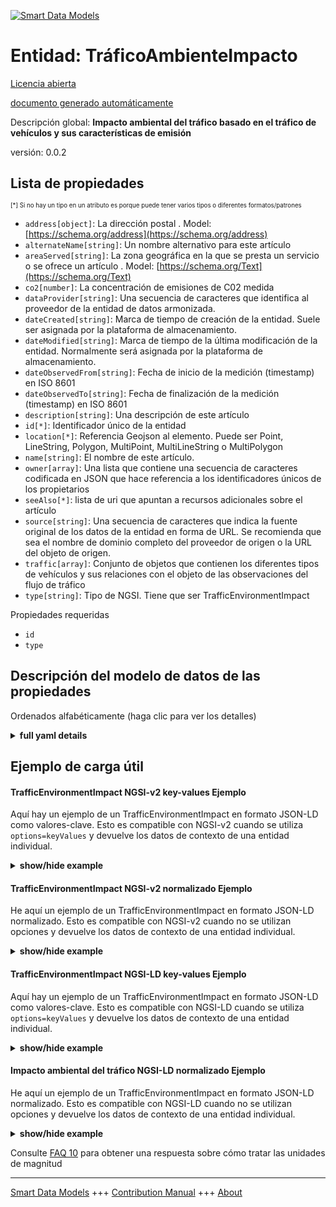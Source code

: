 <!-- 10-Header -->
  
[![Smart Data Models](https://smartdatamodels.org/wp-content/uploads/2022/01/SmartDataModels_logo.png "Logo")](https://smartdatamodels.org)  

Entidad: TráficoAmbienteImpacto  
===============================
<!-- /10-Header -->
  
<!-- 15-License -->
  

[Licencia abierta](https://github.com/smart-data-models//dataModel.Environment/blob/master/TrafficEnvironmentImpact/LICENSE.md)  

[documento generado automáticamente](https://docs.google.com/presentation/d/e/2PACX-1vTs-Ng5dIAwkg91oTTUdt8ua7woBXhPnwavZ0FxgR8BsAI_Ek3C5q97Nd94HS8KhP-r_quD4H0fgyt3/pub?start=false&loop=false&delayms=3000#slide=id.gb715ace035_0_60)  
<!-- /15-License -->
  
<!-- 20-Description -->
  

Descripción global: **Impacto ambiental del tráfico basado en el tráfico de vehículos y sus características de emisión**  

versión: 0.0.2  
<!-- /20-Description -->
  
<!-- 30-PropertiesList -->
  


## Lista de propiedades  


<sup><sub>[*] Si no hay un tipo en un atributo es porque puede tener varios tipos o diferentes formatos/patrones</sub></sup>  
- `address[object]`: La dirección postal  . Model: [https://schema.org/address](https://schema.org/address)
- `alternateName[string]`: Un nombre alternativo para este artículo  
- `areaServed[string]`: La zona geográfica en la que se presta un servicio o se ofrece un artículo  . Model: [https://schema.org/Text](https://schema.org/Text)
- `co2[number]`: La concentración de emisiones de C02 medida  
- `dataProvider[string]`: Una secuencia de caracteres que identifica al proveedor de la entidad de datos armonizada.  
- `dateCreated[string]`: Marca de tiempo de creación de la entidad. Suele ser asignada por la plataforma de almacenamiento.  
- `dateModified[string]`: Marca de tiempo de la última modificación de la entidad. Normalmente será asignada por la plataforma de almacenamiento.  
- `dateObservedFrom[string]`: Fecha de inicio de la medición (timestamp) en ISO 8601  
- `dateObservedTo[string]`: Fecha de finalización de la medición (timestamp) en ISO 8601  
- `description[string]`: Una descripción de este artículo  
- `id[*]`: Identificador único de la entidad  
- `location[*]`: Referencia Geojson al elemento. Puede ser Point, LineString, Polygon, MultiPoint, MultiLineString o MultiPolygon  
- `name[string]`: El nombre de este artículo.  
- `owner[array]`: Una lista que contiene una secuencia de caracteres codificada en JSON que hace referencia a los identificadores únicos de los propietarios  
- `seeAlso[*]`: lista de uri que apuntan a recursos adicionales sobre el artículo  
- `source[string]`: Una secuencia de caracteres que indica la fuente original de los datos de la entidad en forma de URL. Se recomienda que sea el nombre de dominio completo del proveedor de origen o la URL del objeto de origen.  
- `traffic[array]`: Conjunto de objetos que contienen los diferentes tipos de vehículos y sus relaciones con el objeto de las observaciones del flujo de tráfico  
- `type[string]`: Tipo de NGSI. Tiene que ser TrafficEnvironmentImpact  
<!-- /30-PropertiesList -->
  
<!-- 35-RequiredProperties -->
  

Propiedades requeridas  
- `id`  
- `type`  
<!-- /35-RequiredProperties -->
  
<!-- 40-RequiredProperties -->
  
<!-- /40-RequiredProperties -->
  
<!-- 50-DataModelHeader -->
  

## Descripción del modelo de datos de las propiedades  

Ordenados alfabéticamente (haga clic para ver los detalles)  
<!-- /50-DataModelHeader -->
  
<!-- 60-ModelYaml -->
  
<details><summary><strong>full yaml details</strong></summary>    

```yaml  
TrafficEnvironmentImpact:    
  description: 'Environmental Impact of traffic based on the vehicles traffic and their emission characteristics'    
  properties:    
    address:    
      description: 'The mailing address'    
      properties:    
        addressCountry:    
          description: 'Property. The country. For example, Spain. Model:''https://schema.org/addressCountry'''    
          type: string    
        addressLocality:    
          description: 'Property. The locality in which the street address is, and which is in the region. Model:''https://schema.org/addressLocality'''    
          type: string    
        addressRegion:    
          description: 'Property. The region in which the locality is, and which is in the country. Model:''https://schema.org/addressRegion'''    
          type: string    
        postOfficeBoxNumber:    
          description: 'Property. The post office box number for PO box addresses. For example, 03578. Model:''https://schema.org/postOfficeBoxNumber'''    
          type: string    
        postalCode:    
          description: 'Property. The postal code. For example, 24004. Model:''https://schema.org/https://schema.org/postalCode'''    
          type: string    
        streetAddress:    
          description: 'Property. The street address. Model:''https://schema.org/streetAddress'''    
          type: string    
      type: object    
      x-ngsi:    
        model: https://schema.org/address    
        type: Property    
    alternateName:    
      description: 'An alternative name for this item'    
      type: string    
      x-ngsi:    
        type: Property    
    areaServed:    
      description: 'The geographic area where a service or offered item is provided'    
      type: string    
      x-ngsi:    
        model: https://schema.org/Text    
        type: Property    
    co2:    
      description: 'The measured C02 emission concentration'    
      type: number    
      x-ngsi:    
        type: Property    
        units: mg/L    
    dataProvider:    
      description: 'A sequence of characters identifying the provider of the harmonised data entity.'    
      type: string    
      x-ngsi:    
        type: Property    
    dateCreated:    
      description: 'Entity creation timestamp. This will usually be allocated by the storage platform.'    
      format: date-time    
      type: string    
      x-ngsi:    
        type: Property    
    dateModified:    
      description: 'Timestamp of the last modification of the entity. This will usually be allocated by the storage platform.'    
      format: date-time    
      type: string    
      x-ngsi:    
        type: Property    
    dateObservedFrom:    
      description: 'Date of the start of measurement (timestamp) in ISO 8601'    
      format: date-time    
      type: string    
      x-ngsi:    
        type: Property    
    dateObservedTo:    
      description: 'Date of the end of measurement (timestamp) in ISO 8601'    
      format: date-time    
      type: string    
      x-ngsi:    
        type: Property    
    description:    
      description: 'A description of this item'    
      type: string    
      x-ngsi:    
        type: Property    
    id:    
      anyOf: &trafficenvironmentimpact_-_properties_-_owner_-_items_-_anyof    
        - description: 'Property. Identifier format of any NGSI entity'    
          maxLength: 256    
          minLength: 1    
          pattern: ^[\w\-\.\{\}\$\+\*\[\]`|~^@!,:\\]+$    
          type: string    
        - description: 'Property. Identifier format of any NGSI entity'    
          format: uri    
          type: string    
      description: 'Unique identifier of the entity'    
      x-ngsi:    
        type: Property    
    location:    
      description: 'Geojson reference to the item. It can be Point, LineString, Polygon, MultiPoint, MultiLineString or MultiPolygon'    
      oneOf:    
        - description: 'GeoProperty. Geojson reference to the item. Point'    
          properties:    
            bbox:    
              items:    
                type: number    
              minItems: 4    
              type: array    
            coordinates:    
              items:    
                type: number    
              minItems: 2    
              type: array    
            type:    
              enum:    
                - Point    
              type: string    
          required:    
            - type    
            - coordinates    
          title: 'GeoJSON Point'    
          type: object    
        - description: 'GeoProperty. Geojson reference to the item. LineString'    
          properties:    
            bbox:    
              items:    
                type: number    
              minItems: 4    
              type: array    
            coordinates:    
              items:    
                items:    
                  type: number    
                minItems: 2    
                type: array    
              minItems: 2    
              type: array    
            type:    
              enum:    
                - LineString    
              type: string    
          required:    
            - type    
            - coordinates    
          title: 'GeoJSON LineString'    
          type: object    
        - description: 'GeoProperty. Geojson reference to the item. Polygon'    
          properties:    
            bbox:    
              items:    
                type: number    
              minItems: 4    
              type: array    
            coordinates:    
              items:    
                items:    
                  items:    
                    type: number    
                  minItems: 2    
                  type: array    
                minItems: 4    
                type: array    
              type: array    
            type:    
              enum:    
                - Polygon    
              type: string    
          required:    
            - type    
            - coordinates    
          title: 'GeoJSON Polygon'    
          type: object    
        - description: 'GeoProperty. Geojson reference to the item. MultiPoint'    
          properties:    
            bbox:    
              items:    
                type: number    
              minItems: 4    
              type: array    
            coordinates:    
              items:    
                items:    
                  type: number    
                minItems: 2    
                type: array    
              type: array    
            type:    
              enum:    
                - MultiPoint    
              type: string    
          required:    
            - type    
            - coordinates    
          title: 'GeoJSON MultiPoint'    
          type: object    
        - description: 'GeoProperty. Geojson reference to the item. MultiLineString'    
          properties:    
            bbox:    
              items:    
                type: number    
              minItems: 4    
              type: array    
            coordinates:    
              items:    
                items:    
                  items:    
                    type: number    
                  minItems: 2    
                  type: array    
                minItems: 2    
                type: array    
              type: array    
            type:    
              enum:    
                - MultiLineString    
              type: string    
          required:    
            - type    
            - coordinates    
          title: 'GeoJSON MultiLineString'    
          type: object    
        - description: 'GeoProperty. Geojson reference to the item. MultiLineString'    
          properties:    
            bbox:    
              items:    
                type: number    
              minItems: 4    
              type: array    
            coordinates:    
              items:    
                items:    
                  items:    
                    items:    
                      type: number    
                    minItems: 2    
                    type: array    
                  minItems: 4    
                  type: array    
                type: array    
              type: array    
            type:    
              enum:    
                - MultiPolygon    
              type: string    
          required:    
            - type    
            - coordinates    
          title: 'GeoJSON MultiPolygon'    
          type: object    
      x-ngsi:    
        type: GeoProperty    
    name:    
      description: 'The name of this item.'    
      type: string    
      x-ngsi:    
        type: Property    
    owner:    
      description: 'A List containing a JSON encoded sequence of characters referencing the unique Ids of the owner(s)'    
      items:    
        anyOf: *trafficenvironmentimpact_-_properties_-_owner_-_items_-_anyof    
        description: 'Property. Unique identifier of the entity'    
      type: array    
      x-ngsi:    
        type: Property    
    seeAlso:    
      description: 'list of uri pointing to additional resources about the item'    
      oneOf:    
        - items:    
            format: uri    
            type: string    
          minItems: 1    
          type: array    
        - format: uri    
          type: string    
      x-ngsi:    
        type: Property    
    source:    
      description: 'A sequence of characters giving the original source of the entity data as a URL. Recommended to be the fully qualified domain name of the source provider, or the URL to the source object.'    
      type: string    
      x-ngsi:    
        type: Property    
    traffic:    
      description: 'Array of objects containing the different types of vehicles and its relations with the object of the traffic flow observations'    
      items:    
        properties:    
          refTrafficFlowObserved:    
            anyOf:    
              - description: 'Property. Identifier format of any NGSI entity'    
                maxLength: 256    
                minLength: 1    
                pattern: ^[\w\-\.\{\}\$\+\*\[\]`|~^@!,:\\]+$    
                type: string    
              - description: 'Property. Identifier format of any NGSI entity'    
                format: uri    
                type: string    
            description: 'Relationship. Unique identifier of the entity TrafficObserved with the averageVehicleSpeed, averageOccupancy and intensity'    
          vehicleClass:    
            description: 'Property. Enumeration of the vehicle classes'    
            type: string    
        type: object    
      type: array    
      x-ngsi:    
        type: Property    
    type:    
      description: 'NGSI type. It has to be TrafficEnvironmentImpact'    
      enum:    
        - TrafficEnvironmentImpact    
      type: string    
      x-ngsi:    
        type: Property    
  required:    
    - id    
    - type    
  type: object    
  x-derived-from: ""    
  x-disclaimer: 'Redistribution and use in source and binary forms, with or without modification, are permitted  provided that the license conditions are met. Copyleft (c) 2022 Contributors to Smart Data Models Program'    
  x-license-url: https://github.com/smart-data-models/dataModel.Environment/blob/master/TrafficEnvironmentImpact/LICENSE.md    
  x-model-schema: https://smart-data-models.github.io/dataModel.Environment/TrafficEnvironmentImpact/schema.json    
  x-model-tags: GreenMov    
  x-version: 0.0.2    
```  
</details>    
<!-- /60-ModelYaml -->
  
<!-- 70-MiddleNotes -->
  
<!-- /70-MiddleNotes -->
  
<!-- 80-Examples -->
  

## Ejemplo de carga útil  

#### TrafficEnvironmentImpact NGSI-v2 key-values Ejemplo  

Aquí hay un ejemplo de un TrafficEnvironmentImpact en formato JSON-LD como valores-clave. Esto es compatible con NGSI-v2 cuando se utiliza `options=keyValues` y devuelve los datos de contexto de una entidad individual.  
<details><summary><strong>show/hide example</strong></summary>    

```json  

{  
  "id": "urn:ngsi-ld:TrafficEnvironmentImpact:id:BGGK:76812356",  
  "type": "TrafficEnvironmentImpact",  
  "dateCreated": "2022-08-17T05:21:50Z",  
  "dateModified": "2022-08-30T08:09:40Z",  
  "dateObservedFrom": "2022-08-30T08:09:40Z",  
  "dateObservedTo": "2022-08-30T08:19:40Z",  
  "source": "",  
  "name": "Environmental impact",  
  "alternateName": "",  
  "description": "",  
  "dataProvider": "City sensors",  
  "owner": [  
    "urn:ngsi-ld:TrafficEnvironmentImpact:items:FAVE:94166126",  
    "urn:ngsi-ld:TrafficEnvironmentImpact:items:EWHQ:53940846"  
  ],  
  "seeAlso": [  
    "urn:ngsi-ld:TrafficEnvironmentImpact:items:JSNF:11004684",  
    "urn:ngsi-ld:TrafficEnvironmentImpact:items:HURK:65683455"  
  ],  
  "location": {  
    "type": "Point",  
    "coordinates": [  
      43.7034,  
      7.2663  
    ]  
  },  
  "address": {  
    "streetAddress": "Rue Frédéric Mistral",  
    "addressLocality": "Valbonne",  
    "addressRegion": "Sophia Antipolis",  
    "addressCountry": "France",  
    "postalCode": "06550",  
    "postOfficeBoxNumber": ""  
  },  
  "areaServed": "",  
  "co2": 582.3,  
  "traffic": [  
    {  
      "vehicleClass": "A",  
      "refTrafficFlowObserved": "urn:ngsi-ld:TrafficObserved:items:FAVE:94166126"  
    },  
    {  
      "vehicleClass": "B",  
      "refTrafficFlowObserved":"urn:ngsi-ld:TrafficObserved:items:BAAE:94166236"  
    }  
  ]  
}  
```  
</details>  

#### TrafficEnvironmentImpact NGSI-v2 normalizado Ejemplo  

He aquí un ejemplo de un TrafficEnvironmentImpact en formato JSON-LD normalizado. Esto es compatible con NGSI-v2 cuando no se utilizan opciones y devuelve los datos de contexto de una entidad individual.  
<details><summary><strong>show/hide example</strong></summary>    

```json  

{  
  "id": "urn:ngsi-ld:TrafficEnvironmentImpact:id:BGGK:76812356",  
  "type": "TrafficEnvironmentImpact",  
  "dateCreated": {  
    "type": "date-time",  
    "value": "2022-08-17T05:21:50Z"  
  },  
  "dateModified": {  
    "type": "date-time",  
    "value": "2022-08-30T08:09:40Z"  
  },  
  "dateObservedFrom": {  
    "type": "date-time",  
    "value": "2022-08-30T08:09:40Z"  
  },  
  "dateObservedTo": {  
    "type": "date-time",  
    "value": "2022-08-30T08:19:40Z"  
  },  
  "source": {  
    "type": "Text",  
    "value": ""  
  },  
  "name": {  
    "type": "Text",  
    "value": "Environmental impact"  
  },  
  "alternateName": {  
    "type": "Text",  
    "value": ""  
  },  
  "description": {  
    "type": "Text",  
    "value": ""  
  },  
  "dataProvider": {  
    "type": "Text",  
    "value": "City sensors"  
  },  
  "owner": {  
    "type": "array",  
    "value": [  
      "urn:ngsi-ld:TrafficEnvironmentImpact:items:FAVE:94166126",  
      "urn:ngsi-ld:TrafficEnvironmentImpact:items:EWHQ:53940846"  
    ]  
  },  
  "seeAlso": {  
    "type": "array",  
    "value": [  
      "urn:ngsi-ld:TrafficEnvironmentImpact:items:JSNF:11004684",  
      "urn:ngsi-ld:TrafficEnvironmentImpact:items:HURK:65683455"  
    ]  
  },  
  "location": {  
    "type": "object",  
    "value": {  
      "type": "Point",  
      "coordinates": [  
        43.7034,  
        7.2663  
      ]  
    }  
  },  
  "address": {  
    "type": "StructuredValue",  
    "value": {  
      "streetAddress": "Rue Frédéric Mistral",  
      "addressLocality": "Valbonne",  
      "addressRegion": "Sophia Antipolis",  
      "addressCountry": "France",  
      "postalCode": "06550",  
      "postOfficeBoxNumber": ""  
    }  
  },  
  "areaServed": {  
    "type": "Text",  
    "value": ""  
  },  
  "co2": {  
    "type": "Number",  
    "value": 582.3  
  },  
  "traffic": {  
    "type": "array",  
    "value": [  
      {  
        "vehicleClass": "A",  
        "refTrafficFlowObserved": "urn:ngsi-ld:TrafficObserved:items:FAVE:94166126"  
      },  
      {  
        "vehicleClass": "B",  
        "refTrafficFlowObserved": "urn:ngsi-ld:TrafficObserved:items:BAAE:94166236"  
      }  
    ]  
  }  
}  
```  
</details>  

#### TrafficEnvironmentImpact NGSI-LD key-values Ejemplo  

Aquí hay un ejemplo de un TrafficEnvironmentImpact en formato JSON-LD como valores-clave. Esto es compatible con NGSI-LD cuando se utiliza `options=keyValues` y devuelve los datos de contexto de una entidad individual.  
<details><summary><strong>show/hide example</strong></summary>    

```json  

{  
    "id": "urn:ngsi-ld:TrafficEnvironmentImpact:id:BGGK:76812356",  
    "type": "TrafficEnvironmentImpact",  
    "dateCreated": "2022-08-17T05:21:50Z",  
    "dateModified": "2022-08-30T08:09:40Z",  
    "dateObservedFrom": "2022-08-30T08:09:40Z",  
    "dateObservedTo": "2022-08-30T08:19:40Z",  
    "source": "",  
    "name": "Environmental impact",  
    "alternateName": "",  
    "description": "",  
    "dataProvider": "City sensors",  
    "owner": [  
        "urn:ngsi-ld:TrafficEnvironmentImpact:items:FAVE:94166126",  
        "urn:ngsi-ld:TrafficEnvironmentImpact:items:EWHQ:53940846"  
    ],  
    "seeAlso": [  
        "urn:ngsi-ld:TrafficEnvironmentImpact:items:JSNF:11004684",  
        "urn:ngsi-ld:TrafficEnvironmentImpact:items:HURK:65683455"  
    ],  
    "location": {  
        "type": "Point",  
        "coordinates": [  
            43.7034,  
            7.2663  
        ]  
    },  
    "address": {  
        "streetAddress": "Rue Fr\u00e9d\u00e9ric Mistral",  
        "addressLocality": "Valbonne",  
        "addressRegion": "Sophia Antipolis",  
        "addressCountry": "France",  
        "postalCode": "06550",  
        "postOfficeBoxNumber": ""  
    },  
    "areaServed": "",  
    "co2": 582.3,  
    "traffic": [  
        {  
            "vehicleClass": "A",  
            "refTrafficFlowObserved": "urn:ngsi-ld:TrafficObserved:items:FAVE:94166126"  
        },  
        {  
            "vehicleClass": "B",  
            "refTrafficFlowObserved": "urn:ngsi-ld:TrafficObserved:items:BAAE:94166236"  
        }  
    ],  
    "@context": [  
          
        "https://raw.githubusercontent.com/smart-data-models/dataModel.Environment/master/context.jsonld"  
    ]  
}  
```  
</details>  

#### Impacto ambiental del tráfico NGSI-LD normalizado Ejemplo  

He aquí un ejemplo de un TrafficEnvironmentImpact en formato JSON-LD normalizado. Esto es compatible con NGSI-LD cuando no se utilizan opciones y devuelve los datos de contexto de una entidad individual.  
<details><summary><strong>show/hide example</strong></summary>    

```json  

{  
    "id": "urn:ngsi-ld:TrafficEnvironmentImpact:id:BGGK:76812356",  
    "type": "TrafficEnvironmentImpact",  
    "dateCreated": {  
        "type": "Property",  
        "value": "2022-08-17T05:21:50Z"  
    },  
    "dateModified": {  
        "type": "Property",  
        "value": "2022-08-30T08:09:40Z"  
    },  
    "dateObservedFrom": {  
        "type": "Property",  
        "value": "2022-08-30T08:09:40Z"  
    },  
    "dateObservedTo": {  
        "type": "Property",  
        "value": "2022-08-30T08:19:40Z"  
    },  
    "source": {  
        "type": "Property",  
        "value": ""  
    },  
    "name": {  
        "type": "Property",  
        "value": "Environmental impact"  
    },  
    "alternateName": {  
        "type": "Property",  
        "value": ""  
    },  
    "description": {  
        "type": "Property",  
        "value": ""  
    },  
    "dataProvider": {  
        "type": "Property",  
        "value": "City sensors"  
    },  
    "owner": {  
        "type": "Property",  
        "value": [  
            "urn:ngsi-ld:TrafficEnvironmentImpact:items:FAVE:94166126",  
            "urn:ngsi-ld:TrafficEnvironmentImpact:items:EWHQ:53940846"  
        ]  
    },  
    "seeAlso": {  
        "type": "Property",  
        "value": [  
            "urn:ngsi-ld:TrafficEnvironmentImpact:items:JSNF:11004684",  
            "urn:ngsi-ld:TrafficEnvironmentImpact:items:HURK:65683455"  
        ]  
    },  
    "location": {  
        "type": "GeoProperty",  
        "value": {  
            "type": "Point",  
            "coordinates": [  
                43.7034,  
                7.2663  
            ]  
        }  
    },  
    "address": {  
        "type": "Property",  
        "value": {  
            "streetAddress": "Rue Fr\u00e9d\u00e9ric Mistral",  
            "addressLocality": "Valbonne",  
            "addressRegion": "Sophia Antipolis",  
            "addressCountry": "France",  
            "postalCode": "06550",  
            "postOfficeBoxNumber": ""  
        }  
    },  
    "areaServed": {  
        "type": "Property",  
        "value": ""  
    },  
    "co2": {  
        "type": "Property",  
        "value": 582.3  
    },  
    "traffic": {  
        "type": "Property",  
        "value": [  
            {  
                "vehicleClass": "A",  
                "refTrafficFlowObserved": "urn:ngsi-ld:TrafficObserved:items:FAVE:94166126"  
            },  
            {  
                "vehicleClass": "B",  
                "refTrafficFlowObserved": "urn:ngsi-ld:TrafficObserved:items:BAAE:94166236"  
            }  
        ]  
    },  
    "@context": [  
          
        "https://raw.githubusercontent.com/smart-data-models/dataModel.Environment/master/context.jsonld"  
    ]  
}  
```  
</details><!-- /80-Examples -->
  
<!-- 90-FooterNotes -->
  
<!-- /90-FooterNotes -->
  
<!-- 95-Units -->
  

Consulte [FAQ 10](https://smartdatamodels.org/index.php/faqs/) para obtener una respuesta sobre cómo tratar las unidades de magnitud  
<!-- /95-Units -->
  
<!-- 97-LastFooter -->
  
---  

[Smart Data Models](https://smartdatamodels.org) +++ [Contribution Manual](https://bit.ly/contribution_manual) +++ [About](https://bit.ly/Introduction_SDM)<!-- /97-LastFooter -->
  
